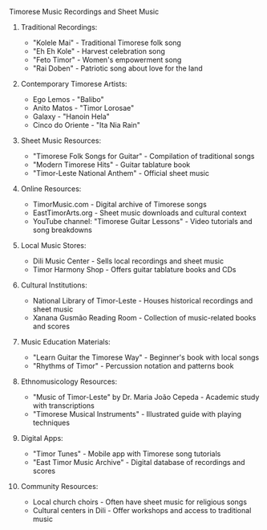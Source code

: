 Timorese Music Recordings and Sheet Music

1. Traditional Recordings:
   - "Kolele Mai" - Traditional Timorese folk song
   - "Eh Eh Kole" - Harvest celebration song
   - "Feto Timor" - Women's empowerment song
   - "Rai Doben" - Patriotic song about love for the land

2. Contemporary Timorese Artists:
   - Ego Lemos - "Balibo"
   - Anito Matos - "Timor Lorosae"
   - Galaxy - "Hanoin Hela"
   - Cinco do Oriente - "Ita Nia Rain"

3. Sheet Music Resources:
   - "Timorese Folk Songs for Guitar" - Compilation of traditional songs
   - "Modern Timorese Hits" - Guitar tablature book
   - "Timor-Leste National Anthem" - Official sheet music

4. Online Resources:
   - TimorMusic.com - Digital archive of Timorese songs
   - EastTimorArts.org - Sheet music downloads and cultural context
   - YouTube channel: "Timorese Guitar Lessons" - Video tutorials and song breakdowns

5. Local Music Stores:
   - Dili Music Center - Sells local recordings and sheet music
   - Timor Harmony Shop - Offers guitar tablature books and CDs

6. Cultural Institutions:
   - National Library of Timor-Leste - Houses historical recordings and sheet music
   - Xanana Gusmão Reading Room - Collection of music-related books and scores

7. Music Education Materials:
   - "Learn Guitar the Timorese Way" - Beginner's book with local songs
   - "Rhythms of Timor" - Percussion notation and patterns book

8. Ethnomusicology Resources:
   - "Music of Timor-Leste" by Dr. Maria João Cepeda - Academic study with transcriptions
   - "Timorese Musical Instruments" - Illustrated guide with playing techniques

9. Digital Apps:
   - "Timor Tunes" - Mobile app with Timorese song tutorials
   - "East Timor Music Archive" - Digital database of recordings and scores

10. Community Resources:
    - Local church choirs - Often have sheet music for religious songs
    - Cultural centers in Dili - Offer workshops and access to traditional music